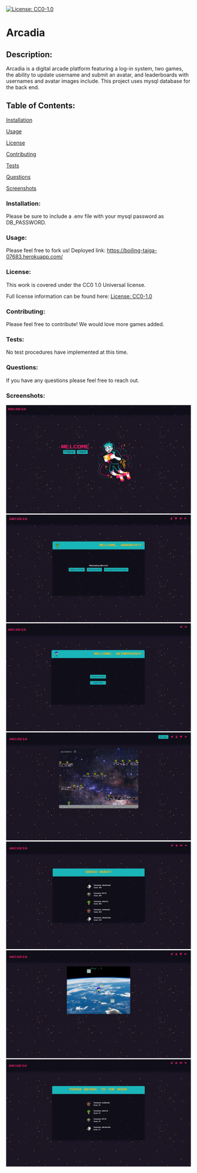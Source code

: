 
  [![License: CC0-1.0](https://licensebuttons.net/l/zero/1.0/80x15.png)](http://creativecommons.org/publicdomain/zero/1.0/)
  # Arcadia

  <h2>Description:</h2> Arcadia is a digital arcade platform featuring a log-in system, two games, the ability to update username and submit an avatar, and leaderboards with usernames and avatar images include. This project uses mysql database for the back end. 

  <h2>Table of Contents:</h2> 

  [Installation](#install)

  [Usage](#usage)

  [License](#license)

  [Contributing](#contributing)

  [Tests](#tests)

  [Questions](#questions)

  [Screenshots](#screenshots)


  <h3><a name="install">Installation:</a></h3>

  Please be sure to include a .env file with your mysql password as DB_PASSWORD. 

  <h3><a name="usage">Usage:</a></h3>

  Please feel free to fork us! Deployed link: https://boiling-taiga-07683.herokuapp.com/

  <h3><a name="liscense">License:</a></h3>

  This work is covered under the CC0 1.0 Universal license.

  Full license information can be found here: [License: CC0-1.0](http://creativecommons.org/publicdomain/zero/1.0/)

  <h3><a name="contributing">Contributing:</a></h3> 

  Please feel free to contribute! We would love more games added. 

  <a name="tests"><h3>Tests:</h3></a> 

  No test procedures have implemented at this time. 

  <a name="questions"><h3>Questions:</h3></a>  

  If you have any questions please feel free to reach out. 

<a name="screenshots"><h3>Screenshots:</h3></a>  

![landingpage](./public/assets/screenshots/landingpage.jpg)
![members](./public/assets/screenshots/members.jpg)
![profile](./public/assets/screenshots/profile.jpg)
![grogu quest](./public/assets/screenshots/groguquest.jpg)
![grogu quest scores](./public/assets/screenshots/groguscores.jpg)
![paper bryan to the moon](./public/assets/screenshots/paperbryan.jpg)
![paper bryan scores](./public/assets/screenshots/paperscores.jpg)